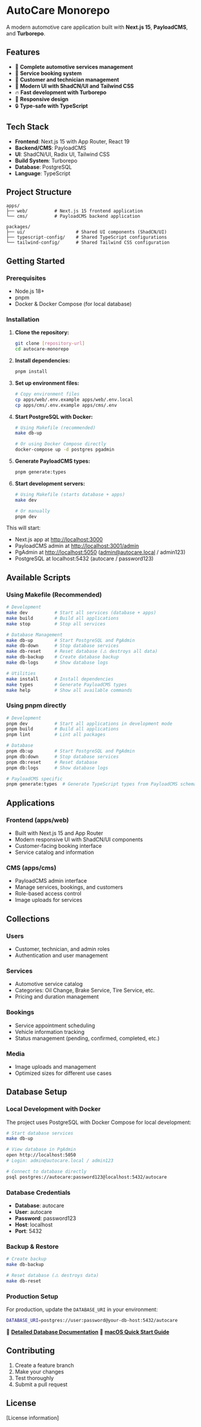 # AutoCare Monorepo

A modern automotive care application built with **Next.js 15**, **PayloadCMS**, and **Turborepo**.

## Features

- 🚗 **Complete automotive services management**
- 📅 **Service booking system**
- 👥 **Customer and technician management**
- 🎨 **Modern UI with ShadCN/UI and Tailwind CSS**
- 🔥 **Fast development with Turborepo**
- 📱 **Responsive design**
- 🔒 **Type-safe with TypeScript**

## Tech Stack

- **Frontend**: Next.js 15 with App Router, React 19
- **Backend/CMS**: PayloadCMS
- **UI**: ShadCN/UI, Radix UI, Tailwind CSS
- **Build System**: Turborepo
- **Database**: PostgreSQL
- **Language**: TypeScript

## Project Structure

```
apps/
├── web/          # Next.js 15 frontend application
└── cms/          # PayloadCMS backend application

packages/
├── ui/                   # Shared UI components (ShadCN/UI)
├── typescript-config/    # Shared TypeScript configurations
└── tailwind-config/      # Shared Tailwind CSS configuration
```

## Getting Started

### Prerequisites

- Node.js 18+
- pnpm
- Docker & Docker Compose (for local database)

### Installation

1. **Clone the repository:**
   ```bash
   git clone [repository-url]
   cd autocare-monorepo
   ```

2. **Install dependencies:**
   ```bash
   pnpm install
   ```

3. **Set up environment files:**
   ```bash
   # Copy environment files
   cp apps/web/.env.example apps/web/.env.local
   cp apps/cms/.env.example apps/cms/.env
   ```

4. **Start PostgreSQL with Docker:**
   ```bash
   # Using Makefile (recommended)
   make db-up
   
   # Or using Docker Compose directly
   docker-compose up -d postgres pgadmin
   ```

5. **Generate PayloadCMS types:**
   ```bash
   pnpm generate:types
   ```

6. **Start development servers:**
   ```bash
   # Using Makefile (starts database + apps)
   make dev
   
   # Or manually
   pnpm dev
   ```

This will start:
- Next.js app at [http://localhost:3000](http://localhost:3000)
- PayloadCMS admin at [http://localhost:3001/admin](http://localhost:3001/admin)
- PgAdmin at [http://localhost:5050](http://localhost:5050) (admin@autocare.local / admin123)
- PostgreSQL at localhost:5432 (autocare / password123)

## Available Scripts

### Using Makefile (Recommended)
```bash
# Development
make dev          # Start all services (database + apps)
make build        # Build all applications
make stop         # Stop all services

# Database Management
make db-up        # Start PostgreSQL and PgAdmin
make db-down      # Stop database services
make db-reset     # Reset database (⚠️ destroys all data)
make db-backup    # Create database backup
make db-logs      # Show database logs

# Utilities
make install      # Install dependencies
make types        # Generate PayloadCMS types
make help         # Show all available commands
```

### Using pnpm directly
```bash
# Development
pnpm dev          # Start all applications in development mode
pnpm build        # Build all applications
pnpm lint         # Lint all packages

# Database
pnpm db:up        # Start PostgreSQL and PgAdmin
pnpm db:down      # Stop database services
pnpm db:reset     # Reset database
pnpm db:logs      # Show database logs

# PayloadCMS specific
pnpm generate:types  # Generate TypeScript types from PayloadCMS schema
```

## Applications

### Frontend (apps/web)
- Built with Next.js 15 and App Router
- Modern responsive UI with ShadCN/UI components
- Customer-facing booking interface
- Service catalog and information

### CMS (apps/cms)
- PayloadCMS admin interface
- Manage services, bookings, and customers
- Role-based access control
- Image uploads for services

## Collections

### Users
- Customer, technician, and admin roles
- Authentication and user management

### Services
- Automotive service catalog
- Categories: Oil Change, Brake Service, Tire Service, etc.
- Pricing and duration management

### Bookings
- Service appointment scheduling
- Vehicle information tracking
- Status management (pending, confirmed, completed, etc.)

### Media
- Image uploads and management
- Optimized sizes for different use cases

## Database Setup

### Local Development with Docker

The project uses PostgreSQL with Docker Compose for local development:

```bash
# Start database services
make db-up

# View database in PgAdmin
open http://localhost:5050
# Login: admin@autocare.local / admin123

# Connect to database directly
psql postgres://autocare:password123@localhost:5432/autocare
```

### Database Credentials

- **Database**: autocare
- **User**: autocare
- **Password**: password123
- **Host**: localhost
- **Port**: 5432

### Backup & Restore

```bash
# Create backup
make db-backup

# Reset database (⚠️ destroys data)
make db-reset
```

### Production Setup

For production, update the `DATABASE_URI` in your environment:

```bash
DATABASE_URI=postgres://user:password@your-db-host:5432/autocare
```

📖 **[Detailed Database Documentation](docs/DATABASE.md)**
🍎 **[macOS Quick Start Guide](docs/QUICK_START_MACOS.md)**

## Contributing

1. Create a feature branch
2. Make your changes
3. Test thoroughly
4. Submit a pull request

## License

[License information]
